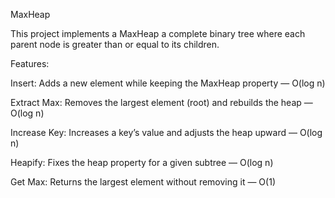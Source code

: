 MaxHeap

This project implements a MaxHeap a complete binary tree where each parent node is greater than or equal to its children.

Features:

Insert: Adds a new element while keeping the MaxHeap property — O(log n)

Extract Max: Removes the largest element (root) and rebuilds the heap — O(log n)

Increase Key: Increases a key’s value and adjusts the heap upward — O(log n)

Heapify: Fixes the heap property for a given subtree — O(log n)

Get Max: Returns the largest element without removing it — O(1)